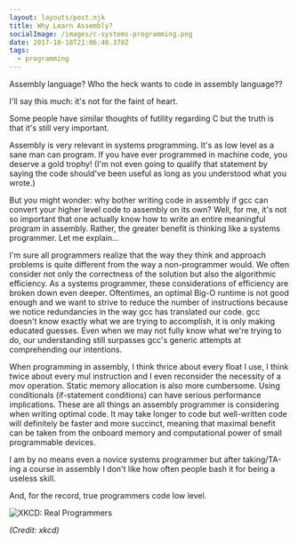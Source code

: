 ```yaml
---
layout: layouts/post.njk
title: Why Learn Assembly?
socialImage: /images/c-systems-programming.png
date: 2017-10-18T21:06:40.378Z
tags:
  - programming
---
```

Assembly language? Who the heck wants to code in assembly language??

I'll say this much: it's not for the faint of heart.

Some people have similar thoughts of futility regarding C but the truth is that it's still very important.

Assembly is very relevant in systems programming. It's as low level as a sane man can program. If you have ever programmed in machine code, you deserve a gold trophy! (I'm not even going to qualify that statement by saying the code should've been useful as long as you understood what you wrote.)

But you might wonder: why bother writing code in assembly if gcc can convert your higher level code to assembly on its own? Well, for me, it's not so important that one actually know how to write an entire meaningful program in assembly. Rather, the greater benefit is thinking like a systems programmer. Let me explain...

I'm sure all programmers realize that the way they think and approach problems is quite different from the way a non-programmer would. We often consider not only the correctness of the solution but also the algorithmic efficiency. As a systems programmer, these considerations of efficiency are broken down even deeper. Oftentimes, an optimal Big-O runtime is not good enough and we want to strive to reduce the number of instructions because we notice redundancies in the way gcc has translated our code. gcc doesn't know exactly what we are trying to accomplish, it is only making educated guesses. Even when we may not fully know what we're trying to do, our understanding still surpasses gcc's generic attempts at comprehending our intentions.

When programming in assembly, I think thrice about every float I use, I think twice about every mul instruction and I even reconsider the necessity of a mov operation. Static memory allocation is also more cumbersome. Using conditionals (if-statement conditions) can have serious performance implications. These are all things an assembly programmer is considering when writing optimal code. It may take longer to code but well-written code will definitely be faster and more succinct, meaning that maximal benefit can be taken from the onboard memory and computational power of small programmable devices.

I am by no means even a novice systems programmer but after taking/TA-ing a course in assembly I don't like how often people bash it for being a useless skill.

And, for the record, true programmers code low level.

![XKCD: Real Programmers](https://imgs.xkcd.com/comics/real_programmers.png)

_(Credit: xkcd)_